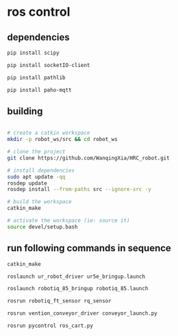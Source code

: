 # ros control

## dependencies
```bash
pip install scipy

pip install socketIO-client

pip install pathlib

pip install paho-mqtt
```

## building
```bash

# create a catkin workspace
mkdir -p robot_ws/src && cd robot_ws

# clone the project
git clone https://github.com/WanqingXia/HRC_robot.git

# install dependencies
sudo apt update -qq
rosdep update
rosdep install --from-paths src --ignore-src -y

# build the workspace
catkin_make

# activate the workspace (ie: source it)
source devel/setup.bash
```

## run following commands in sequence
```bash
catkin_make

roslaunch ur_robot_driver ur5e_bringup.launch

roslaunch robotiq_85_bringup robotiq_85.launch

rosrun robotiq_ft_sensor rq_sensor

rosrun vention_conveyor_driver conveyor_launch.py

rosrun pycontrol ros_cart.py
```
